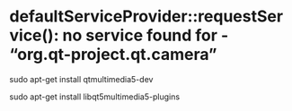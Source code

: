 # defaultServiceProvider::requestService(): no service found for - “org.qt-project.qt.camera”

sudo apt-get install qtmultimedia5-dev

sudo apt-get install libqt5multimedia5-plugins